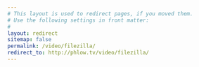 ```yaml
---
# This layout is used to redirect pages, if you moved them.
# Use the following settings in front matter:
# 
layout: redirect
sitemap: false
permalink: /video/filezilla/
redirect_to: http://phlow.tv/video/filezilla/
---
```

